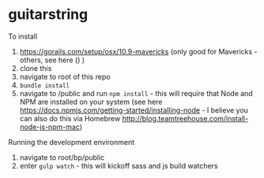 # guitarstring

To install

1. https://gorails.com/setup/osx/10.9-mavericks (only good for Mavericks - others, see here () )
2. clone this
3. navigate to root of this repo
4. `bundle install`
5. navigate to /public and run `npm install` - this will require that Node and NPM are installed on your system (see here https://docs.npmjs.com/getting-started/installing-node - I believe you can also do this via Homebrew http://blog.teamtreehouse.com/install-node-js-npm-mac)

Running the development environment

1. navigate to root/bp/public
2. enter `gulp watch` - this will kickoff sass and js build watchers